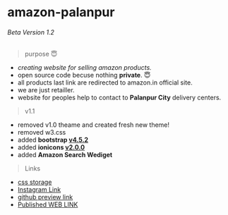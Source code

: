 # amazon-palanpur
###### Beta Version 1.2

> purpose :innocent:

 - *creating website for selling amazon products.*
 - open source code becuse nothing __private__. :innocent:
 - all products last link are redirected to amazon.in official site.
 - we are just retailler.
 - website for peoples help to contact to **Palanpur City** delivery centers.

> v1.1

- removed v1.0 theame and created fresh new theme!
- removed w3.css
- added __bootstrap [v4.5.2](https://cdnjs.cloudflare.com/ajax/libs/twitter-bootstrap/4.5.2/css/bootstrap.min.css)__
- added __ionicons [v2.0.0](https://cdnjs.cloudflare.com/ajax/libs/ionicons/2.0.1/css/ionicons.min.css)__
- added __Amazon Search Wediget__

> Links 

- [css storage](http://ks.unaux.com/) 
- [Instagram Link](http://instagram.com/amazon_palanpur/)
- [github preview link](https://kaushalbhatol.github.io/amazon-palanpur/)
- [Published WEB LINK](https://amazon-palanpur.000webhostapp.com//)
